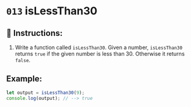 # `013` isLessThan30

## 📝 Instructions: 

1. Write a function called `isLessThan30`. Given a number, `isLessThan30` returns `true` if the given number is less than 30. Otherwise it returns `false`.

## Example:

```Javascript
let output = isLessThan30(9);
console.log(output); // --> true
```